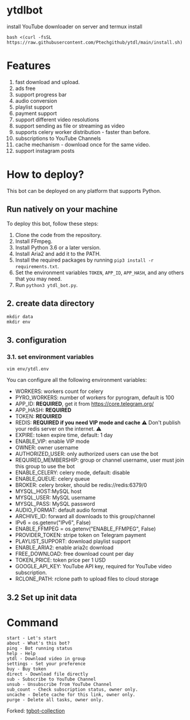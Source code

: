 # ytdlbot

install YouTube downloader on server and termux
install 
```
bash <(curl -fsSL https://raw.githubusercontent.com/Ptechgithub/ytdl/main/install.sh)
```
# Features

1. fast download and upload.
2. ads free
3. support progress bar
4. audio conversion
5. playlist support
6. payment support
7. support different video resolutions
8. support sending as file or streaming as video
9. supports celery worker distribution - faster than before.
10. subscriptions to YouTube Channels
11. cache mechanism - download once for the same video.
12. support instagram posts



# How to deploy?

This bot can be deployed on any platform that supports Python.

## Run natively on your machine

To deploy this bot, follow these steps:

1. Clone the code from the repository.
2. Install FFmpeg.
3. Install Python 3.6 or a later version.
4. Install Aria2 and add it to the PATH.
5. Install the required packages by running `pip3 install -r requirements.txt`.
6. Set the environment variables `TOKEN`, `APP_ID`, `APP_HASH`, and any others that you may need.
7. Run `python3 ytdl_bot.py`.

## 2. create data directory

```shell
mkdir data
mkdir env
```

## 3. configuration

### 3.1. set environment variables

```shell
vim env/ytdl.env
```

You can configure all the following environment variables:

* WORKERS: workers count for celery
* PYRO_WORKERS: number of workers for pyrogram, default is 100
* APP_ID: **REQUIRED**, get it from https://core.telegram.org/
* APP_HASH: **REQUIRED**
* TOKEN: **REQUIRED**
* REDIS: **REQUIRED if you need VIP mode and cache** ⚠️ Don't publish your redis server on the internet. ⚠️
* EXPIRE: token expire time, default: 1 day
* ENABLE_VIP: enable VIP mode
* OWNER: owner username
* AUTHORIZED_USER: only authorized users can use the bot
* REQUIRED_MEMBERSHIP: group or channel username, user must join this group to use the bot
* ENABLE_CELERY: celery mode, default: disable
* ENABLE_QUEUE: celery queue
* BROKER: celery broker, should be redis://redis:6379/0
* MYSQL_HOST:MySQL host
* MYSQL_USER: MySQL username
* MYSQL_PASS: MySQL password
* AUDIO_FORMAT: default audio format
* ARCHIVE_ID: forward all downloads to this group/channel
* IPv6 = os.getenv("IPv6", False)
* ENABLE_FFMPEG = os.getenv("ENABLE_FFMPEG", False)
* PROVIDER_TOKEN: stripe token on Telegram payment
* PLAYLIST_SUPPORT: download playlist support
* ENABLE_ARIA2: enable aria2c download
* FREE_DOWNLOAD: free download count per day
* TOKEN_PRICE: token price per 1 USD
* GOOGLE_API_KEY: YouTube API key, required for YouTube video subscription.
* RCLONE_PATH: rclone path to upload files to cloud storage
## 3.2 Set up init data

# Command

```
start - Let's start
about - What's this bot?
ping - Bot running status
help - Help
ytdl - Download video in group
settings - Set your preference
buy - Buy token
direct - Download file directly
sub - Subscribe to YouTube Channel
unsub - Unsubscribe from YouTube Channel
sub_count - Check subscription status, owner only.
uncache - Delete cache for this link, owner only.
purge - Delete all tasks, owner only.
```


Forked: [tgbot-collection](https://github.com/tgbot-collection/ytdlbot)

